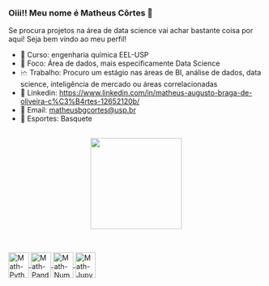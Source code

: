 ### Oiii!! Meu nome é Matheus Côrtes 👋
Se procura projetos na área de data science vai achar bastante coisa por aqui! Seja bem vindo ao meu perfil! 

- 🧪 Curso: engenharia química EEL-USP
- 🎲 Foco: Área de dados, mais especificamente Data Science
- 🗠 Trabalho: Procuro um estágio nas áreas de BI, análise de dados, data science, inteligência de mercado ou áreas correlacionadas
- 💼 Linkedin: https://www.linkedin.com/in/matheus-augusto-braga-de-oliveira-c%C3%B4rtes-12652120b/
- 📧 Email: matheusbgcortes@usp.br
- 🏀 Esportes: Basquete

##

<div align="center">
  <a href="https://github.com/MathCortes">
  <img height="180em" src="https://github-readme-stats.vercel.app/api?username=MathCortes&show_icons=true&theme=dracula&include_all_commits=true&count_private=true"/>
</div>

##
  
<div style="display: inline_block"><br>
  <img align="center" alt="Math-Python" height="50" width="40" src="https://cdn.jsdelivr.net/gh/devicons/devicon/icons/python/python-original-wordmark.svg">
  <img align="center" alt="Math-Pandas" height="50" width="40" src="https://cdn.jsdelivr.net/gh/devicons/devicon/icons/pandas/pandas-original-wordmark.svg">
  <img align="center" alt="Math-NumPy" height="50" width="40" src="https://cdn.jsdelivr.net/gh/devicons/devicon/icons/numpy/numpy-original.svg">
  <img align="center" alt="Math-Jupyter" height="50" width="40" src="https://cdn.jsdelivr.net/gh/devicons/devicon/icons/jupyter/jupyter-original-wordmark.svg">
</div>
